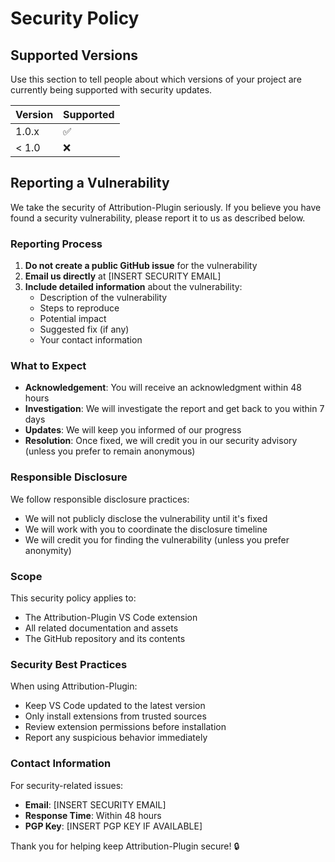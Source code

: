 # Security Policy

## Supported Versions

Use this section to tell people about which versions of your project are currently being supported with security updates.

| Version | Supported          |
| ------- | ------------------ |
| 1.0.x   | :white_check_mark: |
| < 1.0   | :x:                |

## Reporting a Vulnerability

We take the security of Attribution-Plugin seriously. If you believe you have found a security vulnerability, please report it to us as described below.

### Reporting Process

1. **Do not create a public GitHub issue** for the vulnerability
2. **Email us directly** at [INSERT SECURITY EMAIL]
3. **Include detailed information** about the vulnerability:
   - Description of the vulnerability
   - Steps to reproduce
   - Potential impact
   - Suggested fix (if any)
   - Your contact information

### What to Expect

- **Acknowledgement**: You will receive an acknowledgment within 48 hours
- **Investigation**: We will investigate the report and get back to you within 7 days
- **Updates**: We will keep you informed of our progress
- **Resolution**: Once fixed, we will credit you in our security advisory (unless you prefer to remain anonymous)

### Responsible Disclosure

We follow responsible disclosure practices:
- We will not publicly disclose the vulnerability until it's fixed
- We will work with you to coordinate the disclosure timeline
- We will credit you for finding the vulnerability (unless you prefer anonymity)

### Scope

This security policy applies to:
- The Attribution-Plugin VS Code extension
- All related documentation and assets
- The GitHub repository and its contents

### Security Best Practices

When using Attribution-Plugin:
- Keep VS Code updated to the latest version
- Only install extensions from trusted sources
- Review extension permissions before installation
- Report any suspicious behavior immediately

### Contact Information

For security-related issues:
- **Email**: [INSERT SECURITY EMAIL]
- **Response Time**: Within 48 hours
- **PGP Key**: [INSERT PGP KEY IF AVAILABLE]

Thank you for helping keep Attribution-Plugin secure! 🔒 